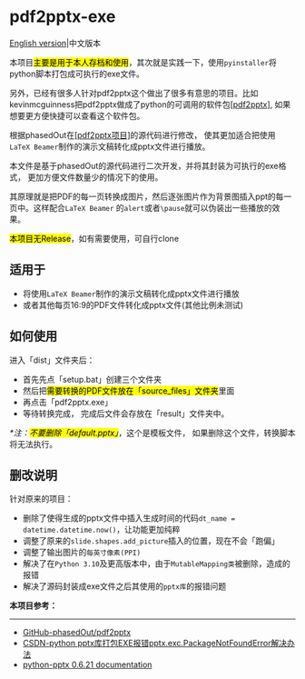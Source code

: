 # pdf2pptx-exe
[English version](readme.md)|中文版本

本项目<mark>主要是用于本人存档和使用</mark>，其次就是实践一下，使用```pyinstaller```将python脚本打包成可执行的exe文件。

另外，已经有很多人针对pdf2pptx这个做出了很多有意思的项目。比如kevinmcguinness把pdf2pptx做成了python的可调用的软件包[[pdf2pptx]](https://github.com/kevinmcguinness/pdf2pptx),
如果想要更方便快捷可以查看这个软件包。

根据phasedOut在[[pdf2pptx项目]](https://github.com/phasedOut/pdf2pptx)的源代码进行修改，
使其更加适合把使用```LaTeX Beamer```制作的演示文稿转化成pptx文件进行播放。

本文件是基于phasedOut的源代码进行二次开发，并将其封装为可执行的exe格式，
更加方便文件数量少的情况下的使用。

其原理就是把PDF的每一页转换成图片，然后逐张图片作为背景图插入ppt的每一页中。这样配合```LaTeX Beamer```
的```alert```或者```\pause```就可以伪装出一些播放的效果。

<mark>本项目无Release</mark>，如有需要使用，可自行clone

## 适用于
* 将使用```LaTeX Beamer```制作的演示文稿转化成pptx文件进行播放
* 或者其他每页16:9的PDF文件转化成pptx文件(其他比例未测试)


## 如何使用
进入「dist」文件夹后：
* 首先先点「setup.bat」创建三个文件夹
* 然后把<mark>需要转换的PDF文件放在「source_files」文件夹</mark>里面
* 再点击「pdf2pptx.exe」
* 等待转换完成， 完成后文件会存放在「result」文件夹中。

_*注：<mark>不要删除「default.pptx」</mark>_，这个是模板文件，
如果删除这个文件，转换脚本将无法执行。

## 删改说明
针对原来的项目：
* 删除了使得生成的pptx文件中插入生成时间的代码```dt_name = datetime.datetime.now()```，让功能更加纯粹
* 调整了原来的```slide.shapes.add_picture```插入的位置，现在不会「跑偏」
* 调整了输出图片的```每英寸像素(PPI)```
* 解决了在```Python 3.10```及更高版本中，由于```MutableMapping类```被删除，造成的报错
* 解决了源码封装成exe文件之后其使用的```pptx库```的报错问题

[//]: # ( :warning: )

[//]: # (<br>Please note that the English translation is done by Google Translate, please refer to the Chinese version.)

[//]: # (<br>请注意，英文翻译是由谷歌翻译进行的，请以中文版为准。)

**本项目参考：**
***
* [GitHub-phasedOut/pdf2pptx](https://github.com/phasedOut/pdf2pptx)
* [CSDN-python pptx库打包EXE报错pptx.exc.PackageNotFoundError解决办法](https://blog.csdn.net/weixin_54693379/article/details/128072858)
* [python-pptx 0.6.21 documentation](https://python-pptx.readthedocs.io/en/latest/api/shapes.html)